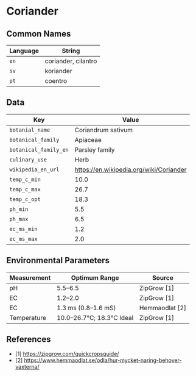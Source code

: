 # Coriander

## Common Names

Language|String
-|-
`en`|coriander, cilantro
`sv`|koriander
`pt`|coentro


## Data

Key|Value
-|-
`botanial_name`|Coriandrum sativum
`botanical_family`|Apiaceae
`botanical_family_en`|Parsley family
`culinary_use`|Herb
`wikipedia_en_url`|https://en.wikipedia.org/wiki/Coriander
`temp_c_min`|10.0
`temp_c_max`|26.7
`temp_c_opt`|18.3
`ph_min`|5.5
`ph_max`|6.5
`ec_ms_min`|1.2
`ec_ms_max`|2.0


## Environmental Parameters

Measurement | Optimum Range | Source
--- | --- | ---
pH | 5.5–6.5 | ZipGrow [1]
EC | 1.2–2.0 | ZipGrow [1]
EC | 1.3 ms (0.8–1.6 mS) | Hemmaodlat [2]
Temperature | 10.0–26.7°C; 18.3°C Ideal | ZipGrow [1]


## References

* [1] https://zipgrow.com/quickcropsguide/
* [2] https://www.hemmaodlat.se/odla/hur-mycket-naring-behover-vaxterna/
